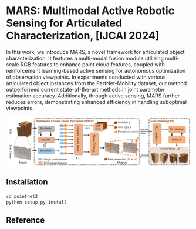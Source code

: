 # MARS: Multimodal Active Robotic Sensing for Articulated Characterization, [IJCAI 2024]

In this work, we introduce MARS, a novel framework for articulated object characterization. It features a multi-modal fusion module utilizing multi-scale RGB features to enhance point cloud features, coupled with reinforcement learning-based active sensing for autonomous optimization of observation viewpoints. In experiments conducted with various articulated object instances from the PartNet-Mobility dataset, our method outperformed current state-of-the-art methods in joint parameter estimation accuracy. Additionally, through active sensing, MARS further reduces errors, demonstrating enhanced efficiency in handling suboptimal viewpoints.

<div  align="center">    
 <img src="./figure/net.png" width = "666"  align=center />
</div>

## Installation
```
cd pointnet2
python setup.py install
```

## Reference

